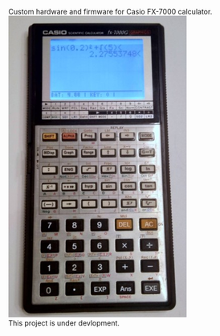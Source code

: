 Custom  hardware and firmware for Casio FX-7000 calculator.  
![Alt text](/calculator_a.jpg?raw=true "Image")  
This project is under devlopment.
